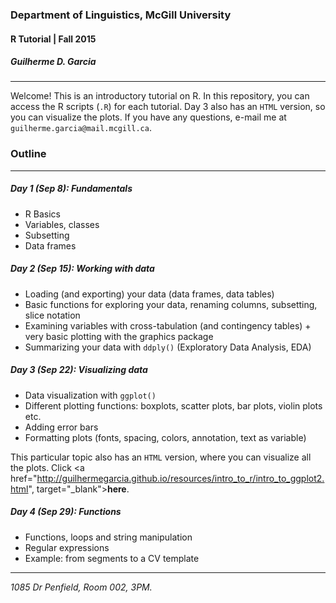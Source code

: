 ### Department of Linguistics, McGill University
#### R Tutorial | Fall 2015
##### Guilherme D. Garcia

---

Welcome! This is an introductory tutorial on R. In this repository, you can access the R scripts (```.R```) for each tutorial. Day 3 also has an ```HTML``` version, so you can visualize the plots. If you have any questions, e-mail me at ```guilherme.garcia@mail.mcgill.ca```.

### Outline

---

##### Day 1 (Sep 8): Fundamentals

- R Basics
- Variables, classes
- Subsetting
- Data frames

##### Day 2 (Sep 15): Working with data

- Loading (and exporting) your data (data frames, data tables)
- Basic functions for exploring your data, renaming columns, subsetting, slice notation
- Examining variables with cross-tabulation (and contingency tables) + very basic plotting with the graphics package
- Summarizing your data with ```ddply()``` (Exploratory Data Analysis, EDA)

##### Day 3 (Sep 22): Visualizing data

- Data visualization with ```ggplot()```
- Different plotting functions: boxplots, scatter plots, bar plots, violin plots etc.
- Adding error bars
- Formatting plots (fonts, spacing, colors, annotation, text as variable)

This particular topic also has an ```HTML``` version, where you can visualize all the plots. Click <a href="http://guilhermegarcia.github.io/resources/intro_to_r/intro_to_ggplot2.html", target="_blank">**here**</a>.

##### Day 4 (Sep 29): Functions

- Functions, loops and string manipulation
- Regular expressions
- Example: from segments to a CV template

---

*1085 Dr Penfield, Room 002, 3PM.*
